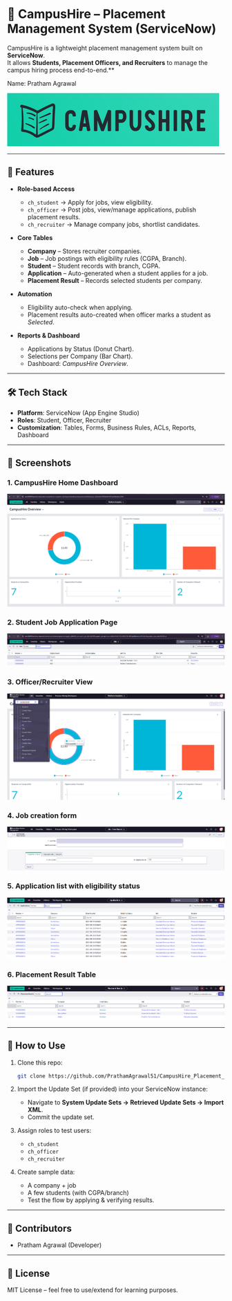 # 🚀 CampusHire – Placement Management System (ServiceNow)

CampusHire is a lightweight placement management system built on **ServiceNow**.  
It allows **Students, Placement Officers, and Recruiters** to manage the campus hiring process end-to-end.**

Name: Pratham Agrawal

![CampusHire-Pratham](https://github.com/PrathamAgrawal51/CampusHire_Placement_Managment_Using_ServiceNow/blob/b798e1e4167ac19b3c4a7d53101dac632f62d67e/Screenshots/Pratham-CampusHire.png)

---

## 🎯 Features

- **Role-based Access**
  - `ch_student` → Apply for jobs, view eligibility.
  - `ch_officer` → Post jobs, view/manage applications, publish placement results.
  - `ch_recruiter` → Manage company jobs, shortlist candidates.

- **Core Tables**
  - **Company** – Stores recruiter companies.
  - **Job** – Job postings with eligibility rules (CGPA, Branch).
  - **Student** – Student records with branch, CGPA.
  - **Application** – Auto-generated when a student applies for a job.
  - **Placement Result** – Records selected students per company.

- **Automation**
  - Eligibility auto-check when applying.
  - Placement results auto-created when officer marks a student as *Selected*.

- **Reports & Dashboard**
  - Applications by Status (Donut Chart).
  - Selections per Company (Bar Chart).
  - Dashboard: *CampusHire Overview*.

---

## 🛠 Tech Stack

- **Platform**: ServiceNow (App Engine Studio)
- **Roles**: Student, Officer, Recruiter
- **Customization**: Tables, Forms, Business Rules, ACLs, Reports, Dashboard

---

## 📸 Screenshots

### 1. CampusHire Home Dashboard
![Dashboard](https://github.com/PrathamAgrawal51/CampusHire_Placement_Managment_Using_ServiceNow/blob/b798e1e4167ac19b3c4a7d53101dac632f62d67e/Screenshots/1_Home_Dashboard.png)

### 2. Student Job Application Page
![Apply Job](https://github.com/PrathamAgrawal51/CampusHire_Placement_Managment_Using_ServiceNow/blob/b798e1e4167ac19b3c4a7d53101dac632f62d67e/Screenshots/2_Student_Job_Application.png)

### 3. Officer/Recruiter View
![Officer View](https://github.com/PrathamAgrawal51/CampusHire_Placement_Managment_Using_ServiceNow/blob/b798e1e4167ac19b3c4a7d53101dac632f62d67e/Screenshots/3_Officer_Nav_Menu.png)

### 4. Job creation form
![Job creation](https://github.com/PrathamAgrawal51/CampusHire_Placement_Managment_Using_ServiceNow/blob/b798e1e4167ac19b3c4a7d53101dac632f62d67e/Screenshots/4_Job_Form.png)

### 5. Application list with eligibility status
![Application list](https://github.com/PrathamAgrawal51/CampusHire_Placement_Managment_Using_ServiceNow/blob/b798e1e4167ac19b3c4a7d53101dac632f62d67e/Screenshots/5_Application_List.png)

### 6. Placement Result Table
![Placement Result](https://github.com/PrathamAgrawal51/CampusHire_Placement_Managment_Using_ServiceNow/blob/b798e1e4167ac19b3c4a7d53101dac632f62d67e/Screenshots/6_Placement_Result.png)

---

## 🚀 How to Use

1. Clone this repo:
   ```bash
   git clone https://github.com/PrathamAgrawal51/CampusHire_Placement_Managment_Using_ServiceNow.git
   ```

2. Import the Update Set (if provided) into your ServiceNow instance:  
   - Navigate to **System Update Sets → Retrieved Update Sets → Import XML**.  
   - Commit the update set.  

3. Assign roles to test users:
   - `ch_student`
   - `ch_officer`
   - `ch_recruiter`

4. Create sample data:
   - A company + job
   - A few students (with CGPA/branch)
   - Test the flow by applying & verifying results.

---

## 🙌 Contributors

- Pratham Agrawal (Developer)

---

## 📄 License

MIT License – feel free to use/extend for learning purposes.
